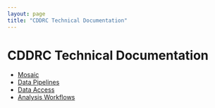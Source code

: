 ```yaml
---
layout: page
title: "CDDRC Technical Documentation"
---
```


# CDDRC Technical Documentation

* [Mosaic](mosaic)
* [Data Pipelines](data_pipelines)
* [Data Access](data_access)
* [Analysis Workflows](analysis_workflow)


